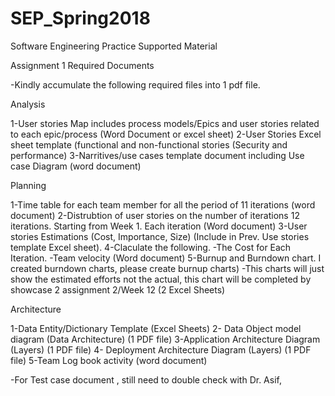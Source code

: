 # SEP_Spring2018
Software Engineering Practice Supported Material

Assignment 1 Required Documents
 
-Kindly accumulate the following required files into 1 pdf file.

Analysis

1-User stories Map includes process models/Epics and user stories related to each epic/process (Word Document or excel sheet)
2-User Stories Excel sheet template (functional and non-functional stories (Security and performance)
3-Narritives/use cases template document including Use case Diagram (word document)
 
Planning

1-Time table for each team member for all the period of 11 iterations (word document)
2-Distrubtion of user stories on the number of iterations 12 iterations. Starting from Week 1.
Each iteration   (Word document)
3-User stories Estimations (Cost, Importance, Size)   (Include in Prev. Use stories template Excel sheet).
4-Claculate the following.
-The Cost for Each Iteration.
-Team velocity   (Word document)
5-Burnup and Burndown chart. I created burndown charts, please create burnup charts)
-This charts will just show the estimated efforts not the actual, this chart will be completed by showcase 2 assignment 2/Week 12 (2 Excel Sheets)
 
Architecture
 
 1-Data Entity/Dictionary Template (Excel Sheets)
2- Data Object model diagram (Data Architecture) (1 PDF file)
3-Application Architecture Diagram (Layers) (1 PDF file)
4- Deployment Architecture Diagram (Layers) (1 PDF file)
5-Team Log book activity (word document)

 
-For Test case document , still need to double check with Dr. Asif,
